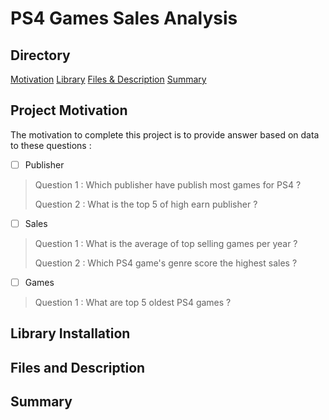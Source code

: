 # PS4 Games Sales Analysis 

## Directory 
[Motivation](#project-motivation)
[Library](#library-installation)
[Files & Description](#files-and-description)
[Summary](#summary)

## Project Motivation ##

The motivation to complete this project is to provide answer based on data to these questions : 
- [ ] Publisher
> Question 1 : Which publisher have publish most games for PS4 ?
> 
> Question 2 : What is the top 5 of high earn publisher ?
- [ ] Sales
> Question 1 : What is the average of top selling games per year ?
> 
> Question 2 : Which PS4 game's genre score the highest sales ?
- [ ] Games
> Question 1 : What are top 5 oldest PS4 games ?


## Library Installation ##


## Files and Description ##

## Summary ##
